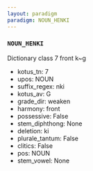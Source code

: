 ```yaml
---
layout: paradigm
paradigm: NOUN_HENKI
---
```

### ` NOUN_HENKI `

Dictionary class 7 front k~g
* kotus_tn: 7
* upos: NOUN
* suffix_regex: nki
* kotus_av: G
* grade_dir: weaken
* harmony: front
* possessive: False
* stem_diphthong: None
* deletion: ki
* plurale_tantum: False
* clitics: False
* pos: NOUN
* stem_vowel: None
